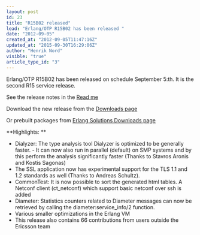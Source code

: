 ```yaml
---
layout: post
id: 23
title: "R15B02 released"
lead: "Erlang/OTP R15B02 has been released "
date: "2012-09-05"
created_at: "2012-09-05T11:47:16Z"
updated_at: "2015-09-30T16:29:06Z"
author: "Henrik Nord"
visible: "true"
article_type_id: "3"
---
```


 Erlang/OTP R15B02 has been released on schedule September 5:th. It is the second R15 service release.


 See the release notes in the [Read me](https://erlang.org/download/otp_src_R15B02.readme)

 Download the new release from the [Downloads page](/download.html)

 Or prebuilt packages from [Erlang Solutions Downloads page](http://www.erlang-solutions.com/downloads/download-erlang-otp)

**Highlights:
**
* Dialyzer: The type analysis tool Dialyzer is optimized to be generally faster. - It can now also run in parallel (default) on SMP systems and by this perform the analysis significantly faster (Thanks to Stavros Aronis and Kostis Sagonas)
* The SSL application now has experimental support for the TLS 1.1 and 1.2 standards as well (Thanks to Andreas Schultz).
* CommonTest: It is now possible to sort the generated html tables. A Netconf client (ct_netconf) which support basic netconf over ssh is added
* Diameter: Statistics counters related to Diameter messages can now be retrieved by calling the diameter:service_info/2 function.
* Various smaller optimizations in the Erlang VM
* This release also contains 66 contributions from users outside the Ericsson team
